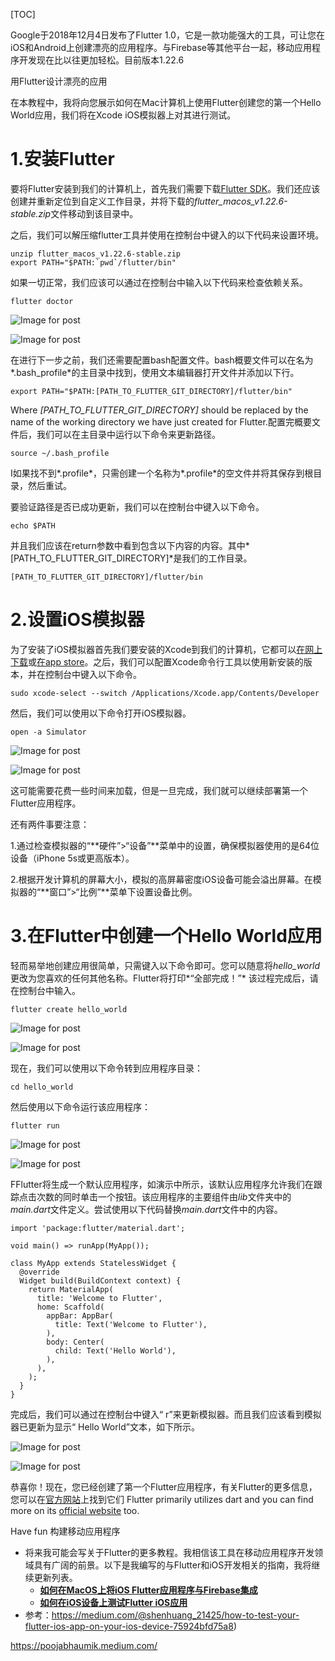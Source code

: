 

[TOC]

Google于2018年12月4日发布了Flutter 1.0，它是一款功能强大的工具，可让您在iOS和Android上创建漂亮的应用程序。与Firebase等其他平台一起，移动应用程序开发现在比以往更加轻松。目前版本1.22.6

用Flutter设计漂亮的应用

在本教程中，我将向您展示如何在Mac计算机上使用Flutter创建您的第一个Hello World应用，我们将在Xcode iOS模拟器上对其进行测试。



# 1.安装Flutter

要将Flutter安装到我们的计算机上，首先我们需要下载[Flutter SDK](https://flutter.cn/docs/get-started/install/macos)。我们还应该创建并重新定位到自定义工作目录，并将下载的*flutter_macos_v1.22.6-stable.zip*文件移动到该目录中。

之后，我们可以解压缩flutter工具并使用在控制台中键入的以下代码来设置环境。

```
unzip flutter_macos_v1.22.6-stable.zip
export PATH="$PATH:`pwd`/flutter/bin"
```

如果一切正常，我们应该可以通过在控制台中输入以下代码来检查依赖关系。

```
flutter doctor
```

![Image for post](https://miro.medium.com/freeze/max/60/1*Uk0daYs9fCgRZwKT5fq9GA.gif?q=20)

![Image for post](https://miro.medium.com/max/618/1*Uk0daYs9fCgRZwKT5fq9GA.gif)

在进行下一步之前，我们还需要配置bash配置文件。bash概要文件可以在名为*.bash_profile*的主目录中找到，使用文本编辑器打开文件并添加以下行。

```
export PATH="$PATH:[PATH_TO_FLUTTER_GIT_DIRECTORY]/flutter/bin"
```

Where *[PATH_TO_FLUTTER_GIT_DIRECTORY]* should be replaced by the name of the working directory we have just created for Flutter.配置完概要文件后，我们可以在主目录中运行以下命令来更新路径。

```
source ~/.bash_profile
```

I如果找不到*.profile*，只需创建一个名称为*.profile*的空文件并将其保存到根目录，然后重试。

要验证路径是否已成功更新，我们可以在控制台中键入以下命令。

```
echo $PATH
```

并且我们应该在return参数中看到包含以下内容的内容。其中*[PATH_TO_FLUTTER_GIT_DIRECTORY]*是我们的工作目录。

```
[PATH_TO_FLUTTER_GIT_DIRECTORY]/flutter/bin
```

# 2.设置iOS模拟器

为了安装了iOS模拟器首先我们要安装的Xcode到我们的计算机，它都可以[在网上下载](https://developer.apple.com/xcode/)或[在app store](https://itunes.apple.com/us/app/xcode/id497799835)。之后，我们可以配置Xcode命令行工具以使用新安装的版本，并在控制台中键入以下命令。

```
sudo xcode-select --switch /Applications/Xcode.app/Contents/Developer
```

然后，我们可以使用以下命令打开iOS模拟器。

```
open -a Simulator
```

![Image for post](https://miro.medium.com/freeze/max/52/1*Q34htDxYW43DeC6d6W7mNg.gif?q=20)

![Image for post](https://miro.medium.com/max/320/1*Q34htDxYW43DeC6d6W7mNg.gif)

这可能需要花费一些时间来加载，但是一旦完成，我们就可以继续部署第一个Flutter应用程序。

还有两件事要注意：

1.通过检查模拟器的“**硬件”>“设备”**菜单中的设置，确保模拟器使用的是64位设备（iPhone 5s或更高版本）。

2.根据开发计算机的屏幕大小，模拟的高屏幕密度iOS设备可能会溢出屏幕。在模拟器的“**窗口”>“比例”**菜单下设置设备比例。

# 3.在Flutter中创建一个Hello World应用

轻而易举地创建应用很简单，只需键入以下命令即可。您可以随意将*hello_world*更改为您喜欢的任何其他名称。Flutter将打印*“全部完成！”* 该过程完成后，请在控制台中输入。

```
flutter create hello_world
```

![Image for post](https://miro.medium.com/freeze/max/60/1*vKN91jLJP0lv3r5EKozdBg.gif?q=20)

![Image for post](https://miro.medium.com/max/618/1*vKN91jLJP0lv3r5EKozdBg.gif)

现在，我们可以使用以下命令转到应用程序目录：

```
cd hello_world
```

然后使用以下命令运行该应用程序：

```
flutter run
```

![Image for post](https://miro.medium.com/freeze/max/60/1*Mep2rENF-UvsQ45IEMRf0A.gif?q=20)

![Image for post](https://miro.medium.com/max/640/1*Mep2rENF-UvsQ45IEMRf0A.gif)

FFlutter将生成一个默认应用程序，如演示中所示，该默认应用程序允许我们在跟踪点击次数的同时单击一个按钮。该应用程序的主要组件由*lib*文件夹中的*main.dart*文件定义。尝试使用以下代码替换*main.dart*文件中的内容。

```
import 'package:flutter/material.dart';

void main() => runApp(MyApp());

class MyApp extends StatelessWidget {
  @override
  Widget build(BuildContext context) {
    return MaterialApp(
      title: 'Welcome to Flutter',
      home: Scaffold(
        appBar: AppBar(
          title: Text('Welcome to Flutter'),
        ),
        body: Center(
          child: Text('Hello World'),
        ),
      ),
    );
  }
}
```

完成后，我们可以通过在控制台中键入“ r”来更新模拟器。而且我们应该看到模拟器已更新为显示“ Hello World”文本，如下所示。

![Image for post](https://miro.medium.com/freeze/max/60/1*uF6VVBKcEsiw3WDbjbBxMQ.gif?q=20)

![Image for post](https://miro.medium.com/max/640/1*uF6VVBKcEsiw3WDbjbBxMQ.gif)

恭喜你！现在，您已经创建了第一个Flutter应用程序，有关Flutter的更多信息，您可以在[官方网站](https://flutter.io/)上找到它们 Flutter primarily utilizes dart and you can find more on its [official website](https://www.dartlang.org/) too.

Have fun 构建移动应用程序

- 将来我可能会写关于Flutter的更多教程。我相信该工具在移动应用程序开发领域具有广阔的前景。以下是我编写的与Flutter和iOS开发相关的指南，我将继续更新列表。
  - [**如何在MacOS上将iOS Flutter应用程序与Firebase集成**](https://medium.freecodecamp.org/how-to-integrate-your-ios-flutter-app-with-firebase-on-macos-6ad08e2714f0)
  - [**如何在iOS设备上测试Flutter iOS应用**](https://medium.com/@shenhuang_21425/how-to-test-your-flutter-ios-app-on-your-ios-device-75924bfd75a8)
- 参考：https://medium.com/@shenhuang_21425/how-to-test-your-flutter-ios-app-on-your-ios-device-75924bfd75a8)

https://poojabhaumik.medium.com/
